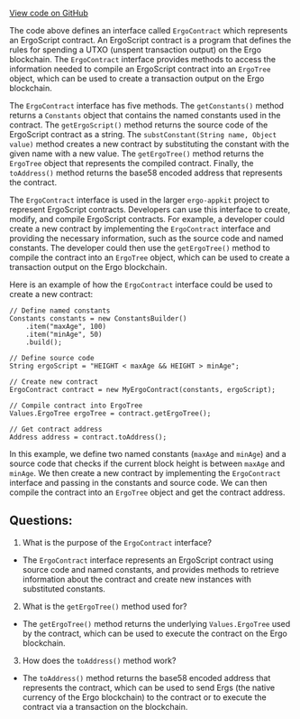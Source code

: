 [View code on GitHub](https://github.com/ergoplatform/ergo-appkit/common/src/main/java/org/ergoplatform/appkit/ErgoContract.java)

The code above defines an interface called `ErgoContract` which represents an ErgoScript contract. An ErgoScript contract is a program that defines the rules for spending a UTXO (unspent transaction output) on the Ergo blockchain. The `ErgoContract` interface provides methods to access the information needed to compile an ErgoScript contract into an `ErgoTree` object, which can be used to create a transaction output on the Ergo blockchain.

The `ErgoContract` interface has five methods. The `getConstants()` method returns a `Constants` object that contains the named constants used in the contract. The `getErgoScript()` method returns the source code of the ErgoScript contract as a string. The `substConstant(String name, Object value)` method creates a new contract by substituting the constant with the given name with a new value. The `getErgoTree()` method returns the `ErgoTree` object that represents the compiled contract. Finally, the `toAddress()` method returns the base58 encoded address that represents the contract.

The `ErgoContract` interface is used in the larger `ergo-appkit` project to represent ErgoScript contracts. Developers can use this interface to create, modify, and compile ErgoScript contracts. For example, a developer could create a new contract by implementing the `ErgoContract` interface and providing the necessary information, such as the source code and named constants. The developer could then use the `getErgoTree()` method to compile the contract into an `ErgoTree` object, which can be used to create a transaction output on the Ergo blockchain.

Here is an example of how the `ErgoContract` interface could be used to create a new contract:

```
// Define named constants
Constants constants = new ConstantsBuilder()
    .item("maxAge", 100)
    .item("minAge", 50)
    .build();

// Define source code
String ergoScript = "HEIGHT < maxAge && HEIGHT > minAge";

// Create new contract
ErgoContract contract = new MyErgoContract(constants, ergoScript);

// Compile contract into ErgoTree
Values.ErgoTree ergoTree = contract.getErgoTree();

// Get contract address
Address address = contract.toAddress();
```

In this example, we define two named constants (`maxAge` and `minAge`) and a source code that checks if the current block height is between `maxAge` and `minAge`. We then create a new contract by implementing the `ErgoContract` interface and passing in the constants and source code. We can then compile the contract into an `ErgoTree` object and get the contract address.
## Questions: 
 1. What is the purpose of the `ErgoContract` interface?
- The `ErgoContract` interface represents an ErgoScript contract using source code and named constants, and provides methods to retrieve information about the contract and create new instances with substituted constants.

2. What is the `getErgoTree()` method used for?
- The `getErgoTree()` method returns the underlying `Values.ErgoTree` used by the contract, which can be used to execute the contract on the Ergo blockchain.

3. How does the `toAddress()` method work?
- The `toAddress()` method returns the base58 encoded address that represents the contract, which can be used to send Ergs (the native currency of the Ergo blockchain) to the contract or to execute the contract via a transaction on the blockchain.